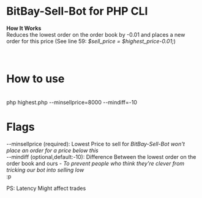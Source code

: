 <h1>BitBay-Sell-Bot <b>for PHP CLI</b></h1>
<b>How It Works</b> <br />
Reduces the lowest order on the order book by -0.01 and places a new order for this price (See line 59: <i>$sell_price = $highest_price-0.01;</i>)<br />
<br />
<br />
<h1>How to use</h1>
<br />
php highest.php --minsellprice=8000 --mindiff=-10
<br />
<h1>Flags</h1>

--minsellprice (required): Lowest Price to sell for <i>BitBay-Sell-Bot won't place an order for a price below this</i><br />
--mindiff (optional,default:-10): Difference Between the lowest order on the order book and ours - <i>To prevent people who think they're clever from tricking our bot into selling low</i><br /> :p

PS: Latency Might affect trades